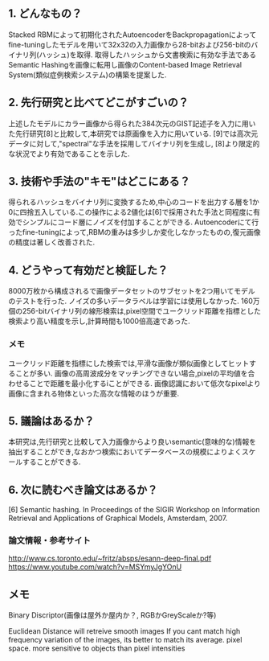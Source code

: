 ## 1. どんなもの？
Stacked RBMによって初期化されたAutoencoderをBackpropagationによってfine-tuningしたモデルを用いて32x32の入力画像から28-bitおよび256-bitのバイナリ列(ハッシュ)を取得.
取得したハッシュから文書検索に有効な手法であるSemantic Hashingを画像に転用し画像のContent-based Image Retrieval System(類似症例検索システム)の構築を提案した.

## 2. 先行研究と比べてどこがすごいの？
上述したモデルにカラー画像から得られた384次元のGIST記述子を入力に用いた先行研究[8]と比較して,本研究では原画像を入力に用いている.
[9]では高次元データに対して,"spectral"な手法を採用してバイナリ列を生成し, [8]より限定的な状況でより有効であることを示した.

## 3. 技術や手法の"キモ"はどこにある？
得られるハッシュをバイナリ列に変換するため,中心のコードを出力する層を1か0に四捨五入している.この操作による2値化は[6]で採用された手法と同程度に有効でシンプルにコード層にノイズを付加することができる.
Autoencoderにて行ったfine-tuningによって,RBMの重みは多少しか変化しなかったものの,復元画像の精度は著しく改善された.

## 4. どうやって有効だと検証した？
8000万枚から構成されるで画像データセットのサブセットを2つ用いてモデルのテストを行った.
ノイズの多いデータラベルは学習には使用しなかった.
160万個の256-bitバイナリ列の線形検索は,pixel空間でユークリッド距離を指標とした検索より高い精度を示し,計算時間も1000倍高速であった.

### メモ
ユークリッド距離を指標にした検索では,平滑な画像が類似画像としてヒットすることが多い. 画像の高周波成分をマッチングできない場合,pixelの平均値を合わせることで距離を最小化するiことができる. 画像認識において低次なpixelより画像に含まれる物体といった高次な情報のほうが重要.

## 5. 議論はあるか？
本研究は,先行研究と比較して入力画像からより良いsemantic(意味的な)情報を抽出することができ,なおかつ検索においてデータベースの規模によりよくスケールすることができる.

## 6. 次に読むべき論文はあるか？
[6] Semantic hashing. In Proceedings of the SIGIR Workshop on Information Retrieval and Applications of Graphical Models, Amsterdam, 2007.

### 論文情報・参考サイト
http://www.cs.toronto.edu/~fritz/absps/esann-deep-final.pdf
https://www.youtube.com/watch?v=MSYmyJgYOnU

## メモ
Binary Discriptor(画像は屋外か屋内か？, RGBかGreyScaleか?等)

Euclidean Distance will retreive smooth images 
If you cant match high frequency variation of the images, its better to match its average. pixel space. more sensitive to objects than pixel intensities
